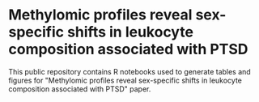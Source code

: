 # Methylomic profiles reveal sex-specific shifts in leukocyte composition associated with PTSD
This public repository contains R notebooks used to generate tables and figures for "Methylomic profiles reveal sex-specific shifts in leukocyte composition associated with PTSD" paper.  
